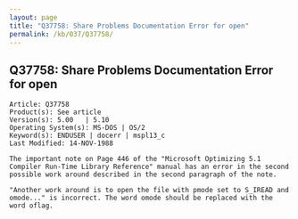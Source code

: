 ```yaml
---
layout: page
title: "Q37758: Share Problems Documentation Error for open"
permalink: /kb/037/Q37758/
---
```


## Q37758: Share Problems Documentation Error for open

	Article: Q37758
	Product(s): See article
	Version(s): 5.00   | 5.10
	Operating System(s): MS-DOS | OS/2
	Keyword(s): ENDUSER | docerr | mspl13_c
	Last Modified: 14-NOV-1988
	
	The important note on Page 446 of the "Microsoft Optimizing 5.1
	Compiler Run-Time Library Reference" manual has an error in the second
	possible work around described in the second paragraph of the note.
	
	"Another work around is to open the file with pmode set to S_IREAD and
	omode..." is incorrect. The word omode should be replaced with the
	word oflag.
